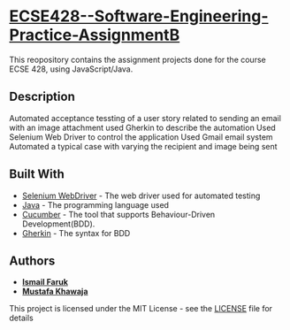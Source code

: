 # [ECSE428--Software-Engineering-Practice-AssignmentB](https://www.mcgill.ca/study/2018-2019/courses/ecse-428)

This reopository contains the assignment projects done for the course ECSE 428, using JavaScript/Java.

## Description

Automated acceptance tessting of a user story related to sending an email with an image attachment
used Gherkin to describe the automation
Used Selenium Web Driver to control the application
Used Gmail email system
Automated a typical case with varying the recipient and image being sent

## Built With

* [Selenium WebDriver](https://www.seleniumhq.org/projects/webdriver) - The web driver used for automated testing
* [Java](https://www.java.com/en/) - The programming language used
* [Cucumber](https://docs.cucumber.io/guides/overview/) - The tool that supports Behaviour-Driven Development(BDD).
* [Gherkin](https://docs.cucumber.io/gherkin/) - The syntax for BDD


## Authors

* [**Ismail Faruk**](https://github.com/ismailfaruk)
* [**Mustafa Khawaja**](https://github.com/Mustafakha)

This project is licensed under the MIT License - see the [LICENSE](LICENSE) file for details

